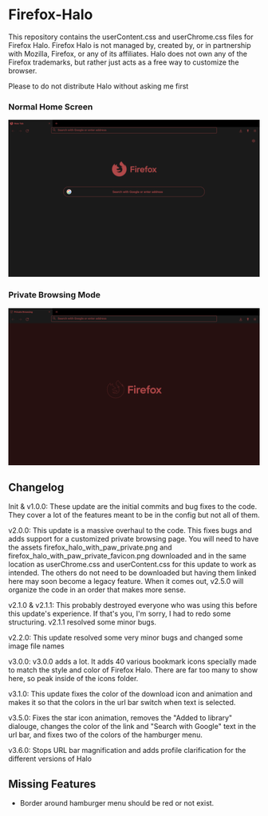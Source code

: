 # Firefox-Halo
This repository contains the userContent.css and userChrome.css files for Firefox Halo. Firefox Halo is not managed by, created by, or in partnership with Mozilla, Firefox, or any of its affiliates. Halo does not own any of the Firefox trademarks, but rather just acts as a free way to customize the browser.

Please to do not distribute Halo without asking me first

### Normal Home Screen
![Normal Home Screen](/normal_home_screen.png)

### Private Browsing Mode
![Private Browsing Mode](/private_browsing_mode.png)


## Changelog
Init & v1.0.0: These update are the initial commits and bug fixes to the code. They cover a lot of the features meant to be in the config but not all of them.

v2.0.0: This update is a massive overhaul to the code. This fixes bugs and adds support for a customized private browsing page. You will need to have the assets firefox_halo_with_paw_private.png and firefox_halo_with_paw_private_favicon.png downloaded and in the same location as userChrome.css and userContent.css for this update to work as intended. The others do not need to be downloaded but having them linked here may soon become a legacy feature. When it comes out, v2.5.0 will organize the code in an order that makes more sense.

v2.1.0 & v2.1.1: This probably destroyed everyone who was using this before this update's experience. If that's you, I'm sorry, I had to redo some structuring. v2.1.1 resolved some minor bugs.

v2.2.0: This update resolved some very minor bugs and changed some image file names

v3.0.0: v3.0.0 adds a lot. It adds 40 various bookmark icons specially made to match the style and color of Firefox Halo. There are far too many to show here, so peak inside of the icons folder.

v3.1.0: This update fixes the color of the download icon and animation and makes it so that the colors in the url bar switch when text is selected.

v3.5.0: Fixes the star icon animation, removes the "Added to library" dialouge, changes the color of the link and "Search with Google" text in the url bar, and fixes two of the colors of the hamburger menu.

v3.6.0: Stops URL bar magnification and adds profile clarification for the different versions of Halo


## Missing Features
* Border around hamburger menu should be red or not exist.
